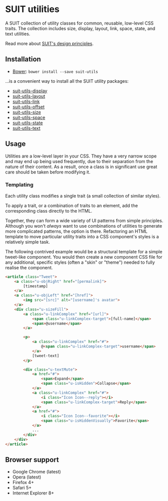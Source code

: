 # SUIT utilities

A SUIT collection of utility classes for common, reusable, low-level CSS traits.
The collection includes size, display, layout, link, space, state, and
text utilities.

Read more about [SUIT's design principles](https://github.com/suitcss/suit/).

## Installation

* [Bower](http://bower.io/): `bower install --save suit-utils`

…is a convenient way to install all the SUIT utility packages:

* [suit-utils-display](https://github.com/suitcss/utils-display)
* [suit-utils-layout](https://github.com/suitcss/utils-layout)
* [suit-utils-link](https://github.com/suitcss/utils-link)
* [suit-utils-offset](https://github.com/suitcss/utils-offset)
* [suit-utils-size](https://github.com/suitcss/utils-size)
* [suit-utils-space](https://github.com/suitcss/utils-space)
* [suit-utils-state](https://github.com/suitcss/utils-state)
* [suit-utils-text](https://github.com/suitcss/utils-text)

## Usage

Utilities are a low-level layer in your CSS. They have a very narrow scope and
may end up being used frequently, due to their separation from the nature of
their content. As a result, once a class is in significant use great care
should be taken before modifying it.

### Templating

Each utility class modifies a single trait (a small collection of similar
styles).

To apply a trait, or a combination of traits to an element, add the
corresponding class directly to the HTML.

Together, they can form a wide variety of UI patterns from simple principles.
Although you won't _always_ want to use combinations of utilities to generate
more complicated patterns, the option is there. Refactoring an HTML template to
move particular utility traits into a CSS component's styles is a relatively
simple task.

The following contrived example would be a structural template for a simple
tweet-like component. You would then create a new component CSS file for any
additional, specific styles (often a "skin" or "theme") needed to fully realise
the component.

```html
<article class="Tweet">
    <a class="u-objRight" href="[permalink]">
        [timestamp]
    </a>
    <a class="u-objLeft" href="[href]">
        <img src="[src]" alt="[username]'s avatar">
    </a>
    <div class="u-sizeFill">
        <a class="u-linkComplex" href="[url]">
            <span class="u-linkComplex-target">[full-name]</span>
            <span>@username</span>
        </a>

        <p>
            <a class="u-linkComplex" href="#">
                @<span class="u-linkComplex-target">username</span>
            </a>
            [tweet-text]
        </p>

        <div class="u-textMute">
            <a href="#">
                <span>Expand</span>
                <span class="u-isHidden">Collapse</span>
            </a>
            <a class="u-linkComplex" href="#">
                <i class="Icon Icon--reply"></i>
                <span class="u-linkComplex-target">Reply</span>
            </a>
            <a href="#">
                <i class="Icon Icon--favorite"></i>
                <span class="u-isHiddenVisually">Favorite</span>
            </a>
            ...
        </div>
    </div>
</article>
```

## Browser support

* Google Chrome (latest)
* Opera (latest)
* Firefox 4+
* Safari 5+
* Internet Explorer 8+
